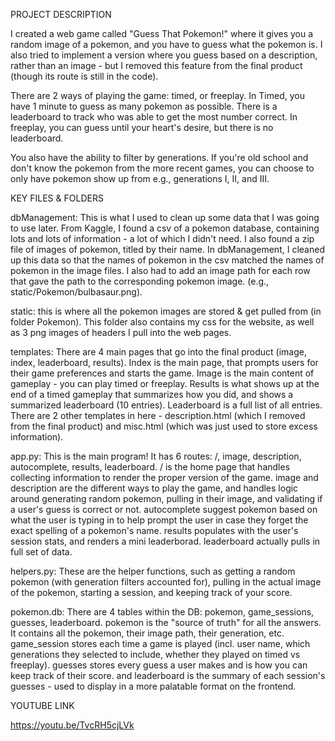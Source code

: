 PROJECT DESCRIPTION

I created a web game called "Guess That Pokemon!" where it gives you a random image of a pokemon, and you have to guess what the pokemon is. I also tried to implement a version where you guess based on a description, rather than an image - but I removed this feature from the final product (though its route is still in the code).

There are 2 ways of playing the game: timed, or freeplay. In Timed, you have 1 minute to guess as many pokemon as possible. There is a leaderboard to track who was able to get the most number correct. In freeplay, you can guess until your heart's desire, but there is no leaderboard.

You also have the ability to filter by generations. If you're old school and don't know the pokemon from the more recent games, you can choose to only have pokemon show up from e.g., generations I, II, and III.

KEY FILES & FOLDERS

dbManagement: This is what I used to clean up some data that I was going to use later. From Kaggle, I found a csv of a pokemon database, containing lots and lots of information - a lot of which I didn't need. I also found a zip file of images of pokemon, titled by their name. In dbManagement, I cleaned up this data so that the names of pokemon in the csv matched the names of pokemon in the image files. I also had to add an image path for each row that gave the path to the corresponding pokemon image. (e.g., static/Pokemon/bulbasaur.png).

static: this is where all the pokemon images are stored & get pulled from (in folder Pokemon). This folder also contains my css for the website, as well as 3 png images of headers I pull into the web pages.

templates: There are 4 main pages that go into the final product (image, index, leaderboard, results). Index is the main page, that prompts users for their game preferences and starts the game. Image is the main content of gameplay - you can play timed or freeplay. Results is what shows up at the end of a timed gameplay that summarizes how you did, and shows a summarized leaderboard (10 entries). Leaderboard is a full list of all entries. There are 2 other templates in here - description.html (which I removed from the final product) and misc.html (which was just used to store excess information).

app.py: This is the main program! It has 6 routes: /, image, description, autocomplete, results, leaderboard. / is the home page that handles collecting information to render the proper version of the game. image and description are the different ways to play the game, and handles logic around generating random pokemon, pulling in their image, and validating if a user's guess is correct or not. autocomplete suggest pokemon based on what the user is typing in to help prompt the user in case they forget the exact spelling of a pokemon's name. results populates with the user's session stats, and renders a mini leaderborad. leaderboard actually pulls in full set of data.

helpers.py: These are the helper functions, such as getting a random pokemon (with generation filters accounted for), pulling in the actual image of the pokemon, starting a session, and keeping track of your score.

pokemon.db: There are 4 tables within the DB: pokemon, game_sessions, guesses, leaderboard. pokemon is the "source of truth" for all the answers. It contains all the pokemon, their image path, their generation, etc. game_session stores each time a game is played (incl. user name, which generations they selected to include, whether they played on timed vs freeplay). guesses stores every guess a user makes and is how you can keep track of their score. and leaderboard is the summary of each session's guesses - used to display in a more palatable format on the frontend.


YOUTUBE LINK

https://youtu.be/TvcRH5cjLVk
